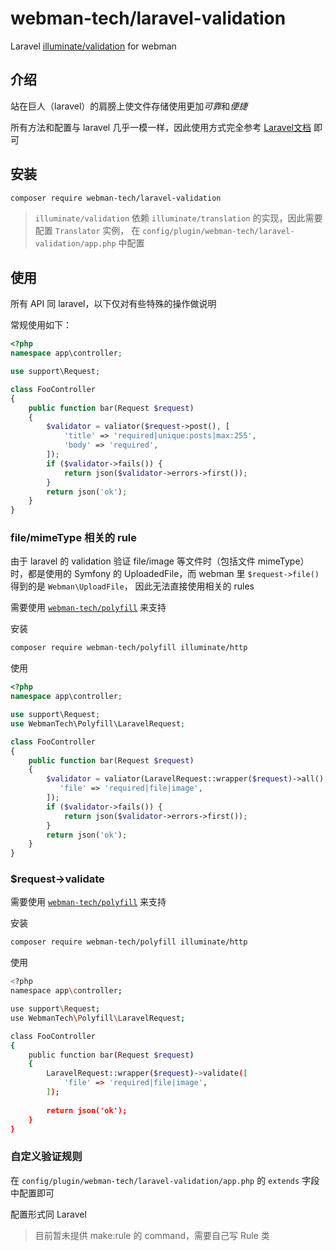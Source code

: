 # webman-tech/laravel-validation

Laravel [illuminate/validation](https://packagist.org/packages/illuminate/validation) for webman

## 介绍

站在巨人（laravel）的肩膀上使文件存储使用更加*可靠*和*便捷*

所有方法和配置与 laravel 几乎一模一样，因此使用方式完全参考 [Laravel文档](http://laravel.p2hp.com/cndocs/8.x/validation) 即可

## 安装

```bash
composer require webman-tech/laravel-validation
```

> `illuminate/validation` 依赖 `illuminate/translation` 的实现，因此需要配置 `Translator` 实例，
在 `config/plugin/webman-tech/laravel-validation/app.php` 中配置

## 使用

所有 API 同 laravel，以下仅对有些特殊的操作做说明

常规使用如下：

```php
<?php
namespace app\controller;

use support\Request;

class FooController
{
    public function bar(Request $request) 
    {
        $validator = valiator($request->post(), [
            'title' => 'required|unique:posts|max:255',
            'body' => 'required',
        ]);
        if ($validator->fails()) {
            return json($validator->errors->first());
        }
        return json('ok');
    }
}
```

### file/mimeType 相关的 rule

由于 laravel 的 validation 验证 file/image 等文件时（包括文件 mimeType）时，都是使用的 Symfony 的 UploadedFile，而 webman 里 `$request->file()` 得到的是 `Webman\UploadFile`，
因此无法直接使用相关的 rules

需要使用 [`webman-tech/polyfill`](https://github.com/webman-tech/polyfill) 来支持

安装

```bash
composer require webman-tech/polyfill illuminate/http
```

使用

```php
<?php
namespace app\controller;

use support\Request;
use WebmanTech\Polyfill\LaravelRequest;

class FooController
{
    public function bar(Request $request) 
    {
        $validator = valiator(LaravelRequest::wrapper($request)->all(), [
           'file' => 'required|file|image',
        ]);
        if ($validator->fails()) {
            return json($validator->errors->first());
        }
        return json('ok');
    }
}
```

### $request->validate

需要使用 [`webman-tech/polyfill`](https://github.com/webman-tech/polyfill) 来支持

安装

```bash
composer require webman-tech/polyfill illuminate/http
```

使用

```bash
<?php
namespace app\controller;

use support\Request;
use WebmanTech\Polyfill\LaravelRequest;

class FooController
{
    public function bar(Request $request) 
    {
        LaravelRequest::wrapper($request)->validate([
            'file' => 'required|file|image',
        ]);
        
        return json('ok');
    }
}
```

### 自定义验证规则

在 `config/plugin/webman-tech/laravel-validation/app.php` 的 `extends` 字段中配置即可

配置形式同 Laravel

> 目前暂未提供 make:rule 的 command，需要自己写 Rule 类
